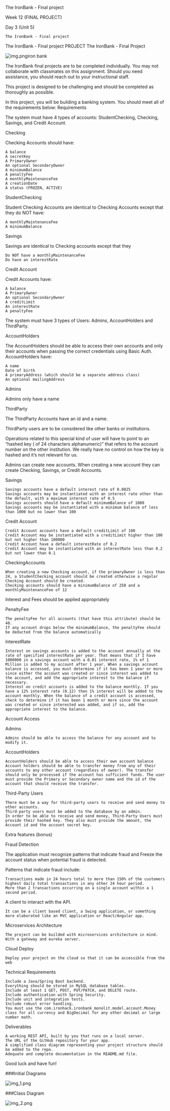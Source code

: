 The IronBank - Final project

Week 12 (FINAL PROJECT)

Day 3 (Unit 5)

    The IronBank - Final project

The IronBank - Final project
PROJECT
The IronBank - Final Project

![img.png](img.png)iron bank

The IronBank final projects are to be completed individually. You may not collaborate with classmates on this assignment. Should you need assistance, you should reach out to your instructional staff.

This project is designed to be challenging and should be completed as thoroughly as possible.

In this project, you will be building a banking system. You should meet all of the requirements below:
Requirements

The system must have 4 types of accounts: StudentChecking, Checking, Savings, and Credit Account.

Checking

Checking Accounts should have:

    A balance
    A secretKey
    A PrimaryOwner
    An optional SecondaryOwner
    A minimumBalance
    A penaltyFee
    A monthlyMaintenanceFee
    A creationDate
    A status (FROZEN, ACTIVE)

StudentChecking

Student Checking Accounts are identical to Checking Accounts except that they do NOT have:

    A monthlyMaintenanceFee
    A minimumBalance

Savings

Savings are identical to Checking accounts except that they

    Do NOT have a monthlyMaintenanceFee
    Do have an interestRate

Credit Account

Credit Accounts have:

    A balance
    A PrimaryOwner
    An optional SecondaryOwner
    A creditLimit
    An interestRate
    A penaltyFee

The system must have 3 types of Users: Admins, AccountHolders and ThirdParty.

AccountHolders

The AccountHolders should be able to access their own accounts and only their accounts when passing the correct credentials using Basic Auth. AccountHolders have:

    A name
    Date of birth
    A primaryAddress (which should be a separate address class)
    An optional mailingAddress

Admins

Admins only have a name

ThirdParty

The ThirdParty Accounts have an id and a name.

ThirdParty users are to be considered like other banks or institutions.

Operations related to this special kind of user will have to point to an “hashed key ( of 24 characters alphanumeric)” that refers to the account number on the other institution. We really have no control on how the key is hashed and it’s not relevant for us.

Admins can create new accounts. When creating a new account they can create Checking, Savings, or Credit Accounts.

Savings

    Savings accounts have a default interest rate of 0.0025
    Savings accounts may be instantiated with an interest rate other than the default, with a maximum interest rate of 0.5
    Savings accounts should have a default minimumBalance of 1000
    Savings accounts may be instantiated with a minimum balance of less than 1000 but no lower than 100

Credit Account

    Credit Account accounts have a default creditLimit of 100
    Credit Account may be instantiated with a creditLimit higher than 100 but not higher than 100000
    Credit Account have a default interestRate of 0.2
    Credit Account may be instantiated with an interestRate less than 0.2 but not lower than 0.1

CheckingAccounts

    When creating a new Checking account, if the primaryOwner is less than 24, a StudentChecking account should be created otherwise a regular Checking Account should be created.
    Checking accounts should have a minimumBalance of 250 and a monthlyMaintenanceFee of 12

Interest and Fees should be applied appropriately

PenaltyFee

    The penaltyFee for all accounts (that have this attribute) should be 40.
    If any account drops below the minimumBalance, the penaltyFee should be deducted from the balance automatically

InterestRate

    Interest on savings accounts is added to the account annually at the rate of specified interestRate per year. That means that if I have 1000000 in a savings account with a 0.01 interest rate, 1% of 1 Million is added to my account after 1 year. When a savings account balance is accessed, you must determine if it has been 1 year or more since either the account was created or since interest was added to the account, and add the appropriate interest to the balance if necessary.
    Interest on credit accounts is added to the balance monthly. If you have a 12% interest rate (0.12) then 1% interest will be added to the account monthly. When the balance of a credit account is accessed, check to determine if it has been 1 month or more since the account was created or since interested was added, and if so, add the appropriate interest to the balance.

Account Access

Admins

    Admins should be able to access the balance for any account and to modify it.

AccountHolders

    AccountHolders should be able to access their own account balance
    Account holders should be able to transfer money from any of their accounts to any other account (regardless of owner). The transfer should only be processed if the account has sufficient funds. The user must provide the Primary or Secondary owner name and the id of the account that should receive the transfer.

Third-Party Users

    There must be a way for third-party users to receive and send money to other accounts.
    Third-party users must be added to the database by an admin.
    In order to be able to receive and send money, Third-Party Users must provide their hashed key. They also must provide the amount, the Account id and the account secret key.




Extra features (bonus)

Fraud Detection

The application must recognize patterns that indicate fraud and Freeze the account status when potential fraud is detected.

Patterns that indicate fraud include:

    Transactions made in 24 hours total to more than 150% of the customers highest daily total transactions in any other 24 hour period.
    More than 2 transactions occurring on a single account within a 1 second period.

A client to interact with the API.

    It can be a client based client, a Swing application, or something more elaborated like an MVC application or React/Angular app. 

Microservices Architecture

    The project can be builded with microservices architecture in mind. With a gateway and eureka server.

Cloud Deploy

    Deploy your project on the cloud so that it can be accessible from the web

Technical Requirements

    Include a Java/Spring Boot backend.
    Everything should be stored in MySQL database tables.
    Include at least 1 GET, POST, PUT/PATCH, and DELETE route.
    Include authentication with Spring Security.
    Include unit and integration tests.
    Include robust error handling.
    You must use the com.ironhack.ironbank_monolit.model.account.Money class for all currency and BigDecimal for any other decimal or large number math.

Deliverables

    A working REST API, built by you that runs on a local server.
    The URL of the GitHub repository for your app.
    A simplified class diagram representing your project structure should be added to the repo.
    Adequate and complete documentation in the README.md file.



Good luck and have fun!



###Initial Diagrams

![img_1.png](img_1.png)


###Class Diagram

![img_2.png](img_2.png)
